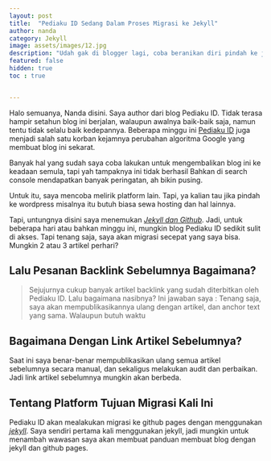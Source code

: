 ```yaml
---
layout: post
title:  "Pediaku ID Sedang Dalam Proses Migrasi ke Jekyll"
author: nanda
category: Jekyll
image: assets/images/12.jpg
description: "Udah gak di blogger lagi, coba beranikan diri pindah ke jekyll"
featured: false
hidden: true
toc : true


---
```


Halo semuanya, Nanda disini. Saya author dari blog Pediaku ID. Tidak terasa hampir setahun blog ini berjalan, walaupun awalnya baik-baik saja, namun tentu tidak selalu baik kedepannya. Beberapa minggu ini [Pediaku ID](https://pediaku.id) juga menjadi salah satu korban kejamnya perubahan algoritma Google yang membuat blog ini sekarat.

Banyak hal yang sudah saya coba lakukan untuk mengembalikan blog ini ke keadaan semula, tapi yah tampaknya ini tidak berhasil Bahkan di search console mendapatkan banyak peringatan, ah bikin pusing.

Untuk itu, saya mencoba melirik platform lain. Tapi, ya kalian tau jika pindah ke wordpress misalnya itu butuh biasa sewa hosting dan hal lainnya.

Tapi, untungnya disini saya menemukan *[Jekyll dan Github](https://kinin.web.id/membuat-blog-jekyll/)*. Jadi, untuk beberapa hari atau bahkan minggu ini, mungkin blog Pediaku ID sedikit sulit di akses. Tapi tenang saja, saya akan migrasi secepat yang saya bisa. Mungkin 2 atau 3 artikel perhari? 

## Lalu Pesanan Backlink Sebelumnya Bagaimana?
> Sejujurnya cukup banyak artikel backlink yang sudah diterbitkan oleh Pediaku ID. Lalu bagaimana nasibnya? Ini jawaban saya : <span class="spoiler">Tenang saja, saya akan mempublikasikannya ulang dengan artikel, dan anchor text yang sama. Walaupun butuh waktu</span>

## Bagaimana Dengan Link Artikel Sebelumnya?
<span class="spoiler">Saat ini saya benar-benar mempublikasikan ulang semua artikel sebelumnya secara manual, dan sekaligus melakukan audit dan perbaikan. Jadi link artikel sebelumnya mungkin akan berbeda.</span>

## Tentang Platform Tujuan Migrasi Kali Ini
Pediaku ID akan mealakukan migrasi ke github pages dengan menggunakan *[jekyll](https://kinin.web.id/pengalaman-menggunakan-jekyll/)*. Saya sendiri pertama kali menggunakan jekyll, jadi mungkin untuk menambah wawasan saya akan membuat panduan membuat blog dengan jekyll dan github pages. 





